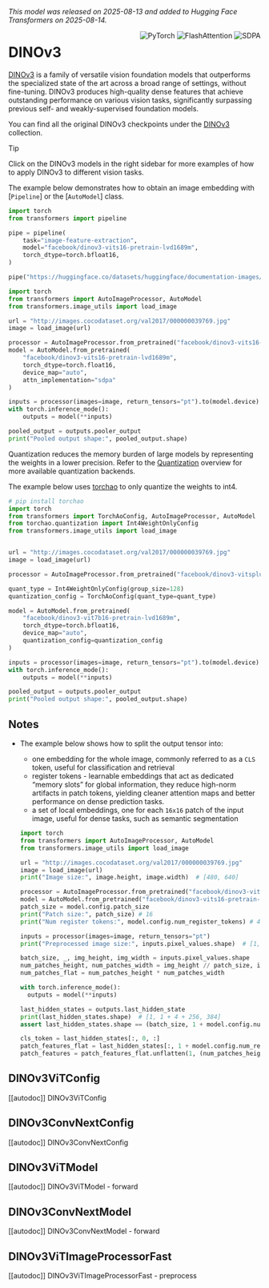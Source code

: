 <!--Copyright 2025 The HuggingFace Team. All rights reserved.

Licensed under the Apache License, Version 2.0 (the "License"); you may not use this file except in compliance with
the License. You may obtain a copy of the License at

http://www.apache.org/licenses/LICENSE-2.0

Unless required by applicable law or agreed to in writing, software distributed under the License is distributed on
an "AS IS" BASIS, WITHOUT WARRANTIES OR CONDITIONS OF ANY KIND, either express or implied. See the License for the
specific language governing permissions and limitations under the License.
-->
*This model was released on 2025-08-13 and added to Hugging Face Transformers on 2025-08-14.*

<div style="float: right;">
    <div class="flex flex-wrap space-x-1">
        <img alt="PyTorch" src="https://img.shields.io/badge/PyTorch-DE3412?style=flat&logo=pytorch&logoColor=white">
        <img alt="FlashAttention" src="https://img.shields.io/badge/%E2%9A%A1%EF%B8%8E%20FlashAttention-eae0c8?style=flat">
        <img alt="SDPA" src="https://img.shields.io/badge/SDPA-DE3412?style=flat&logo=pytorch&logoColor=white">
    </div>
</div>


# DINOv3

[DINOv3](https://huggingface.co/papers/2508.10104) is a family of versatile vision foundation models that outperforms the specialized state of the art across a broad range of settings, without fine-tuning. DINOv3 produces high-quality dense features that achieve outstanding performance on various vision tasks, significantly surpassing previous self- and weakly-supervised foundation models.

You can find all the original DINOv3 checkpoints under the [DINOv3](https://huggingface.co/collections/facebook/dinov3-68924841bd6b561778e31009) collection.

> [!TIP]
> Click on the DINOv3 models in the right sidebar for more examples of how to apply DINOv3 to different vision tasks.

The example below demonstrates how to obtain an image embedding with [`Pipeline`] or the [`AutoModel`] class.

<hfoptions id="usage">
<hfoption id="Pipeline">

```py
import torch
from transformers import pipeline

pipe = pipeline(
    task="image-feature-extraction",
    model="facebook/dinov3-vits16-pretrain-lvd1689m",
    torch_dtype=torch.bfloat16,
)

pipe("https://huggingface.co/datasets/huggingface/documentation-images/resolve/main/pipeline-cat-chonk.jpeg")
```

</hfoption>
<hfoption id="AutoModel">

```py
import torch
from transformers import AutoImageProcessor, AutoModel
from transformers.image_utils import load_image

url = "http://images.cocodataset.org/val2017/000000039769.jpg"
image = load_image(url)

processor = AutoImageProcessor.from_pretrained("facebook/dinov3-vits16-pretrain-lvd1689m")
model = AutoModel.from_pretrained(
    "facebook/dinov3-vits16-pretrain-lvd1689m",
    torch_dtype=torch.float16,
    device_map="auto",
    attn_implementation="sdpa"
)

inputs = processor(images=image, return_tensors="pt").to(model.device)
with torch.inference_mode():
    outputs = model(**inputs)

pooled_output = outputs.pooler_output
print("Pooled output shape:", pooled_output.shape)
```

</hfoption>
</hfoptions>

Quantization reduces the memory burden of large models by representing the weights in a lower precision. Refer to the [Quantization](../quantization/overview) overview for more available quantization backends.

The example below uses [torchao](../quantization/torchao) to only quantize the weights to int4.

```py
# pip install torchao
import torch
from transformers import TorchAoConfig, AutoImageProcessor, AutoModel
from torchao.quantization import Int4WeightOnlyConfig
from transformers.image_utils import load_image


url = "http://images.cocodataset.org/val2017/000000039769.jpg"
image = load_image(url)

processor = AutoImageProcessor.from_pretrained("facebook/dinov3-vitsplus-pretrain-lvd1689m")

quant_type = Int4WeightOnlyConfig(group_size=128)
quantization_config = TorchAoConfig(quant_type=quant_type)

model = AutoModel.from_pretrained(
    "facebook/dinov3-vit7b16-pretrain-lvd1689m",
    torch_dtype=torch.bfloat16,
    device_map="auto",
    quantization_config=quantization_config
)

inputs = processor(images=image, return_tensors="pt").to(model.device)
with torch.inference_mode():
    outputs = model(**inputs)

pooled_output = outputs.pooler_output
print("Pooled output shape:", pooled_output.shape)
```

## Notes

- The example below shows how to split the output tensor into:
  - one embedding for the whole image, commonly referred to as a `CLS` token,
    useful for classification and retrieval
  - register tokens - learnable embeddings that act as dedicated “memory slots” for global information,
    they reduce high-norm artifacts in patch tokens, yielding cleaner attention maps and better
    performance on dense prediction tasks.
  - a set of local embeddings, one for each `16x16` patch of the input image,
    useful for dense tasks, such as semantic segmentation

  ```py
  import torch
  from transformers import AutoImageProcessor, AutoModel
  from transformers.image_utils import load_image

  url = "http://images.cocodataset.org/val2017/000000039769.jpg"
  image = load_image(url)
  print("Image size:", image.height, image.width)  # [480, 640]

  processor = AutoImageProcessor.from_pretrained("facebook/dinov3-vits16-pretrain-lvd1689m")
  model = AutoModel.from_pretrained("facebook/dinov3-vits16-pretrain-lvd1689m")
  patch_size = model.config.patch_size
  print("Patch size:", patch_size) # 16
  print("Num register tokens:", model.config.num_register_tokens) # 4

  inputs = processor(images=image, return_tensors="pt")
  print("Preprocessed image size:", inputs.pixel_values.shape)  # [1, 3, 224, 224]

  batch_size, _, img_height, img_width = inputs.pixel_values.shape
  num_patches_height, num_patches_width = img_height // patch_size, img_width // patch_size
  num_patches_flat = num_patches_height * num_patches_width

  with torch.inference_mode():
    outputs = model(**inputs)

  last_hidden_states = outputs.last_hidden_state
  print(last_hidden_states.shape)  # [1, 1 + 4 + 256, 384]
  assert last_hidden_states.shape == (batch_size, 1 + model.config.num_register_tokens + num_patches_flat, model.config.hidden_size)

  cls_token = last_hidden_states[:, 0, :]
  patch_features_flat = last_hidden_states[:, 1 + model.config.num_register_tokens:, :]
  patch_features = patch_features_flat.unflatten(1, (num_patches_height, num_patches_width))
  ```

## DINOv3ViTConfig

[[autodoc]] DINOv3ViTConfig

## DINOv3ConvNextConfig

[[autodoc]] DINOv3ConvNextConfig

## DINOv3ViTModel

[[autodoc]] DINOv3ViTModel
    - forward

## DINOv3ConvNextModel

[[autodoc]] DINOv3ConvNextModel
    - forward

## DINOv3ViTImageProcessorFast

[[autodoc]] DINOv3ViTImageProcessorFast
    - preprocess
